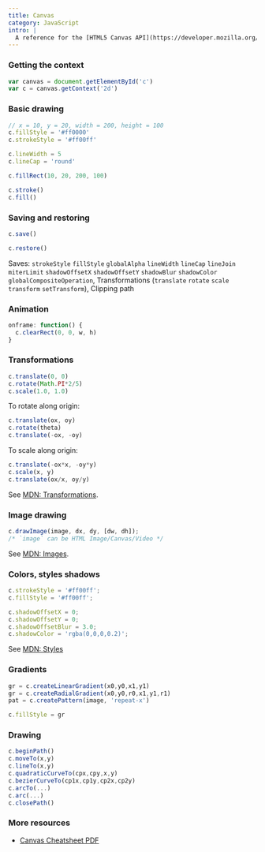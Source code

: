 ```yaml
---
title: Canvas
category: JavaScript
intro: |
  A reference for the [HTML5 Canvas API](https://developer.mozilla.org/en-US/docs/Web/API/Canvas_API), a JavaScript interface for drawing graphics.
---
```


### Getting the context

```js
var canvas = document.getElementById('c')
var c = canvas.getContext('2d')
```

### Basic drawing

```js
// x = 10, y = 20, width = 200, height = 100
c.fillStyle = '#ff0000'
c.strokeStyle = '#ff00ff'
```

```js
c.lineWidth = 5
c.lineCap = 'round'
```

```js
c.fillRect(10, 20, 200, 100)
```

```js
c.stroke()
c.fill()
```

### Saving and restoring

```js
c.save()
```

```js
c.restore()
```

Saves: `strokeStyle` `fillStyle` `globalAlpha` `lineWidth` `lineCap` `lineJoin` `miterLimit` `shadowOffsetX` `shadowOffsetY` `shadowBlur` `shadowColor`
`globalCompositeOperation`, Transformations (`translate` `rotate` `scale` `transform` `setTransform`), Clipping path


### Animation

```js
onframe: function() {
  c.clearRect(0, 0, w, h)
}
```

### Transformations

```js
c.translate(0, 0)
c.rotate(Math.PI*2/5)
c.scale(1.0, 1.0)
```

To rotate along origin:

```js
c.translate(ox, oy)
c.rotate(theta)
c.translate(-ox, -oy)
```

To scale along origin:

```js
c.translate(-ox*x, -oy*y)
c.scale(x, y)
c.translate(ox/x, oy/y)
```

See [MDN: Transformations][xform].

### Image drawing

```js
c.drawImage(image, dx, dy, [dw, dh]);
/* `image` can be HTML Image/Canvas/Video */
```

See [MDN: Images][images].

### Colors, styles shadows

```js
c.strokeStyle = '#ff00ff';
c.fillStyle = '#ff00ff';
```

```js
c.shadowOffsetX = 0;
c.shadowOffsetY = 0;
c.shadowOffsetBlur = 3.0;
c.shadowColor = 'rgba(0,0,0,0.2)';
```

See [MDN: Styles][styles]

### Gradients

```js
gr = c.createLinearGradient(x0,y0,x1,y1)
gr = c.createRadialGradient(x0,y0,r0,x1,y1,r1)
pat = c.createPattern(image, 'repeat-x')
```

```js
c.fillStyle = gr
```

### Drawing

```js
c.beginPath()
c.moveTo(x,y)
c.lineTo(x,y)
c.quadraticCurveTo(cpx,cpy,x,y)
c.bezierCurveTo(cp1x,cp1y,cp2x,cp2y)
c.arcTo(...)
c.arc(...)
c.closePath()
```

### More resources

  * [Canvas Cheatsheet PDF][pdf]

[pdf]: http://www.nihilogic.dk/labs/canvas_sheet/HTML5_Canvas_Cheat_Sheet.pdf
[xform]: https://developer.mozilla.org/en-US/docs/Canvas_tutorial/Transformations
[styles]: https://developer.mozilla.org/en-US/docs/Canvas_tutorial/Applying_styles_and_colors
[images]: https://developer.mozilla.org/en-US/docs/Canvas_tutorial/Using_images
